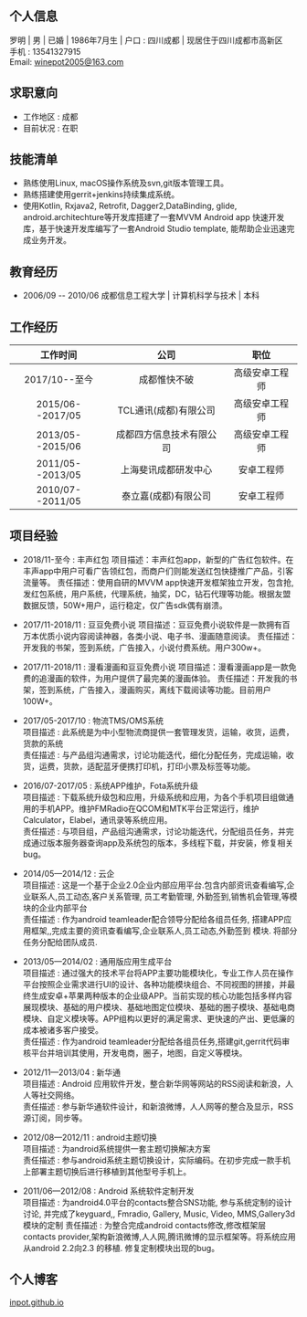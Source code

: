 ## 个人信息

罗明 | 男 | 已婚 | 1986年7月生 | 户口 : 四川成都 | 现居住于四川成都市高新区  
手机 : 13541327915  
Email: winepot2005@163.com

## 求职意向

* 工作地区 : 成都
* 目前状况 : 在职

## 技能清单

* 熟练使用Linux, macOS操作系统及svn,git版本管理工具。
* 熟练搭建使用gerrit+jenkins持续集成系统。
* 使用Kotlin, Rxjava2, Retrofit, Dagger2,DataBinding, glide, android.architechture等开发库搭建了一套MVVM Android app 快速开发库，基于快速开发库编写了一套Android Studio template, 能帮助企业迅速完成业务开发。 

## 教育经历

* 2006/09 -- 2010/06  成都信息工程大学 | 计算机科学与技术 | 本科

## 工作经历

|工作时间|公司|职位|
| :--------------: | :-----------: | :-----: |
|2017/10--至今|成都惟快不破|高级安卓工程师|android应用开发维护|
|2015/06--2017/05|TCL通讯(成都)有限公司|高级安卓工程师|技术分享,分配任务,架构开发维护|
|2013/05--2015/06|成都四方信息技术有限公司|高级安卓工程师|技术分享,分配任务,架构开发维护|
|2011/05--2013/05|上海斐讯成都研发中心|安卓工程师|讨论需求,开发并维护|
|2010/07--2011/05|泰立嘉(成都)有限公司|安卓工程师|讨论需求,开发并维护|

## 项目经验

* 2018/11-至今 :  丰声红包
  项目描述：丰声红包app，新型的广告红包软件。在丰声app中用户可看广告领红包，而商户们则能发送红包快捷推广产品，引客流量等。
  责任描述：使用自研的MVVM app快速开发框架独立开发，包含抢,发红包系统，用户系统，代理系统，抽奖，DC，钻石代理等功能。根据友盟数据反馈，50W+用户，运行稳定，仅广告sdk偶有崩溃。

* 2017/11-2018/11 : 豆豆免费小说 
  项目描述：豆豆免费小说软件是一款拥有百万本优质小说内容阅读神器，各类小说、电子书、漫画随意阅读。
  责任描述：开发我的书架，签到系统，广告接入，小说付费系统。用户300w+。
  
* 2017/11-2018/11 : 漫看漫画和豆豆免费小说 
  项目描述：漫看漫画app是一款免费的追漫画的软件，为用户提供了最完美的漫画体验。
  责任描述：开发我的书架，签到系统，广告接入，漫画购买，离线下载阅读等功能。目前用户100W+。

* 2017/05-2017/10 : 物流TMS/OMS系统  
  项目描述 : 此系统是为中小型物流商提供一套管理发货，运输，收货，运费，货款的系统  
  责任描述 : 与产品组沟通需求，讨论功能迭代，细化分配任务，完成运输，收货，运费，货款，适配蓝牙便携打印机，打印小票及标签等功能。  

* 2016/07-2017/05 : 系统APP维护，Fota系统升级  
  项目描述 : 下载系统升级包和应用，升级系统和应用，为各个手机项目组做通用的手机APP。维护FMRadio在QCOM和MTK平台正常运行，维护Calculator，Elabel，通讯录等系统应用。  
  责任描述 : 与项目组，产品组沟通需求，讨论功能迭代，分配组员任务，并完成通过版本服务器查询app及系统包的版本，多线程下载，并安装，修复相关bug。

* 2014/05—2014/12  : 云企  
  项目描述 : 这是一个基于企业2.0企业内部应用平台.包含内部资讯查看编写,企业联系人,员工动态,客户关系管理, 员工考勤管理, 外勤签到,销售机会管理,等模块的企业内部平台  
  责任描述 : 作为android teamleader配合领导分配给各组员任务, 搭建APP应用框架,,完成主要的资讯查看编写,企业联系人,员工动态,外勤签到 模块. 将部分任务分配给团队成员.

* 2013/05—2014/02  : 通用版应用生成平台  
  项目描述 : 通过强大的技术平台将APP主要功能模块化，专业工作人员在操作平台按照企业需求进行UI的设计、各种功能模块组合、不同视图的拼接，并最终生成安卓+苹果两种版本的企业级APP。当前实现的核心功能包括多样内容展现模块、基础的用户模块、基础地图定位模块、基础的圈子模块、基础电商模块、自定义模块等。APP组构以更好的满足需求、更快速的产出、更低廉的成本被诸多客户接受。  
  责任描述 : 作为android teamleader分配给各组员任务,搭建git,gerrit代码审核平台并培训其使用，开发电商，圈子，地图，自定义等模块。

* 2012/11—2013/04  : 新华通  
  项目描述 : Android 应用软件开发，整合新华网等网站的RSS阅读和新浪，人人等社交网络。  
  责任描述 : 参与新华通软件设计，和新浪微博，人人网等的整合及显示，RSS源订阅，同步等。

* 2012/08—2012/11  : android主题切换  
  项目描述 : 为android系统提供一套主题切换解决方案  
  责任描述 : 参与android系统主题切换设计，实际编码。在初步完成一款手机上部署主题切换后进行移植到其他型号手机上。

* 2011/06—2012/08  : Android 系统软件定制开发  
  项目描述 : 为android4.0平台的contacts整合SNS功能, 参与系统定制的设计讨论, 并完成了keyguard,, Fmradio, Gallery, Music, Video, MMS,Gallery3d模块的定制
  责任描述 : 为整合完成android contacts修改,修改框架层contacts provider,架构新浪微博,人人网,腾讯微博的显示框架等。将系统应用从android 2.2向2.3 的移植. 修复定制模块出现的bug。

## 个人博客

[inpot.github.io](https://inpot.github.io)